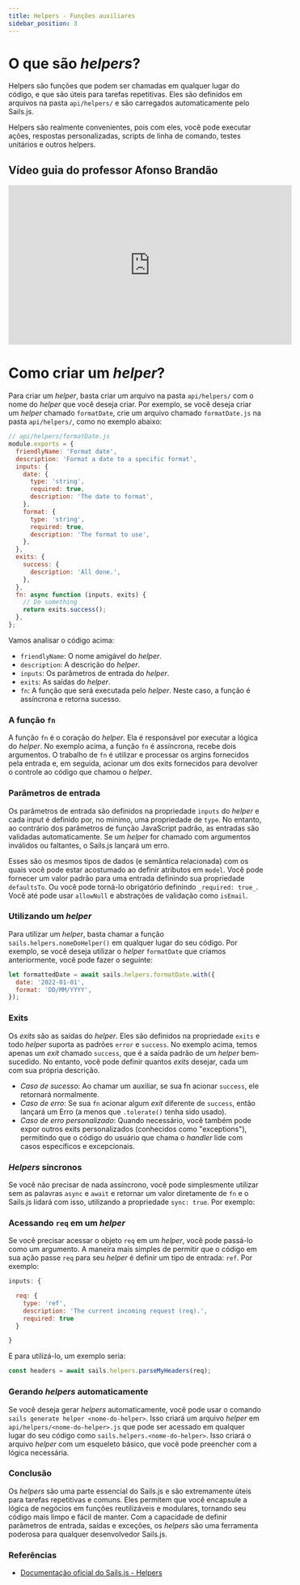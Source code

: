 ```yaml
---
title: Helpers - Funções auxiliares
sidebar_position: 3
---
```


# O que são _helpers_?
Helpers são funções que podem ser chamadas em qualquer lugar do código, e que são úteis para tarefas repetitivas. Eles são definidos em arquivos na pasta `api/helpers/` e são carregados automaticamente pelo Sails.js.

Helpers são realmente convenientes, pois com eles, você pode executar ações, respostas personalizadas, scripts de linha de comando, testes unitários e outros helpers.

## Vídeo guia do professor Afonso Brandão
<center>

<iframe width="560" height="315" src="https://www.youtube.com/embed/ZnqUzHJ3bEM" title="Helpers no Sails" frameborder="0" allow="accelerometer; autoplay; clipboard-write; encrypted-media; gyroscope; picture-in-picture" allowfullscreen></iframe>

</center>

# Como criar um _helper_?

Para criar um _helper_, basta criar um arquivo na pasta `api/helpers/` com o nome do _helper_ que você deseja criar. Por exemplo, se você deseja criar um _helper_ chamado `formatDate`, crie um arquivo chamado `formatDate.js` na pasta `api/helpers/`, como no exemplo abaixo:

```javascript
// api/helpers/formatDate.js
module.exports = {
  friendlyName: 'Format date',
  description: 'Format a date to a specific format',
  inputs: {
    date: {
      type: 'string',
      required: true,
      description: 'The date to format',
    },
    format: {
      type: 'string',
      required: true,
      description: 'The format to use',
    },
  },
  exits: {
    success: {
      description: 'All done.',
    },
  },
  fn: async function (inputs, exits) {
    // Do something
    return exits.success();
  },
};
```

Vamos analisar o código acima:

- `friendlyName`: O nome amigável do _helper_.
- `description`: A descrição do _helper_.
- `inputs`: Os parâmetros de entrada do _helper_.
- `exits`: As saídas do _helper_.
- `fn`: A função que será executada pelo _helper_. Neste caso, a função é assíncrona e retorna sucesso.

### A função `fn`
A função `fn` é o coração do _helper_. Ela é responsável por executar a lógica do _helper_. No exemplo acima, a função `fn` é assíncrona, recebe dois argumentos. O trabalho de `fn` é utilizar e processar os argins fornecidos pela entrada e, em seguida, acionar um dos exits fornecidos para devolver o controle ao código que chamou o _helper_.

### Parâmetros de entrada
Os parâmetros de entrada são definidos na propriedade `inputs` do _helper_ e cada input é definido por, no mínimo, uma propriedade de `type`. No entanto, ao contrário dos parâmetros de função JavaScript padrão, as entradas são validadas automaticamente. Se um _helper_ for chamado com argumentos inválidos ou faltantes, o Sails.js lançará um erro.

Esses são os mesmos tipos de dados (e semântica relacionada) com os quais você pode estar acostumado ao definir atributos em `model`. Você pode fornecer um valor padrão para uma entrada definindo sua propriedade `defaultsTo`. Ou você pode torná-lo obrigatório definindo `_required: true_`. Você até pode usar `allowNull` e abstrações de validação como `isEmail`.

### Utilizando um _helper_
Para utilizar um _helper_, basta chamar a função `sails.helpers.nomeDoHelper()` em qualquer lugar do seu código. Por exemplo, se você deseja utilizar o _helper_ `formatDate` que criamos anteriormente, você pode fazer o seguinte:

```javascript
let formattedDate = await sails.helpers.formatDate.with({
  date: '2022-01-01',
  format: 'DD/MM/YYYY',
});
```

### Exits
Os _exits_ são as saídas do _helper_. Eles são definidos na propriedade `exits` e todo _helper_ suporta as padrões `error` e `success`. No exemplo acima, temos apenas um _exit_ chamado `success`, que é a saída padrão de um _helper_ bem-sucedido. No entanto, você pode definir quantos _exits_ desejar, cada um com sua própria descrição.

- *Caso de sucesso*: Ao chamar um auxiliar, se sua fn acionar `success`, ele retornará normalmente.
- *Caso de erro*: Se sua `fn` acionar algum _exit_ diferente de `success`, então lançará um Erro (a menos que `.tolerate()` tenha sido usado).
- *Caso de erro personalizado*: Quando necessário, você também pode expor outros exits personalizados (conhecidos como "exceptions"), permitindo que o código do usuário que chama o _handler_ lide com casos específicos e excepcionais.

### _Helpers_  síncronos
Se você não precisar de nada assíncrono, você pode simplesmente utilizar sem as palavras `async` e `await` e retornar um valor diretamente de `fn` e o Sails.js lidará com isso, utilizando a propriedade `sync: true`. Por exemplo:

### Acessando `req` em um _helper_
Se você precisar acessar o objeto `req` em um _helper_, você pode passá-lo como um argumento. A maneira mais simples de permitir que o código em sua ação passe `req` para seu _helper_ é definir um tipo de entrada: `ref`. Por exemplo:

```javascript
inputs: {

  req: {
    type: 'ref',
    description: 'The current incoming request (req).',
    required: true
  }

}
```

E para utilizá-lo, um exemplo seria:

```javascript
const headers = await sails.helpers.parseMyHeaders(req);
```

### Gerando _helpers_ automaticamente
Se você deseja gerar _helpers_ automaticamente, você pode usar o comando `sails generate helper <nome-do-helper>`. Isso criará um arquivo _helper_ em `api/helpers/<nome-do-helper>.js` que pode ser acessado em qualquer lugar do seu código como `sails.helpers.<nome-do-helper>`. Isso criará o arquivo _helper_ com um esqueleto básico, que você pode preencher com a lógica necessária.

### Conclusão
Os _helpers_ são uma parte essencial do Sails.js e são extremamente úteis para tarefas repetitivas e comuns. Eles permitem que você encapsule a lógica de negócios em funções reutilizáveis e modulares, tornando seu código mais limpo e fácil de manter. Com a capacidade de definir parâmetros de entrada, saídas e exceções, os _helpers_ são uma ferramenta poderosa para qualquer desenvolvedor Sails.js.

### Referências
- [Documentação oficial do Sails.js - Helpers](https://sailsjs.com/documentation/concepts/helpers)